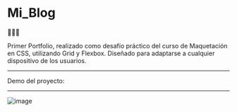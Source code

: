 # Mi_Blog
🖤🖤🖤


Primer Portfolio, realizado como desafío práctico del curso de Maquetación en CSS, utilizando Grid y Flexbox.  Diseñado para adaptarse a cualquier dispositivo de los usuarios.

------------

Demo del proyecto:

------------

![image](https://user-images.githubusercontent.com/110037132/199505150-10edc600-666d-4c66-9232-64cbf7263868.png)

